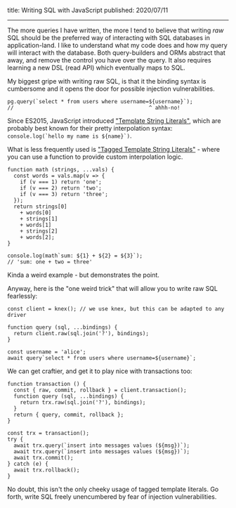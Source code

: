 title: Writing SQL with JavaScript
published: 2020/07/11

---

The more queries I have written, the more I tend to believe that writing _raw_ SQL should be the preferred way of interacting with SQL databases in application-land. I like to understand what my code does and how my query will interact with the database. Both query-builders and ORMs abstract that away, and remove the control you have over the query. It also requires learning a new DSL (read API) which eventually maps to SQL.

My biggest gripe with writing raw SQL, is that it the binding syntax is cumbersome and it opens the door for possible injection vulnerabilities.

```
pg.query(`select * from users where username=${username}`);
//                                           ^ ahhh-no!
```

Since ES2015, JavaScript introduced ["Template String Literals"](https://developer.mozilla.org/en-US/docs/Web/JavaScript/Reference/Template_literals), which are probably best known for their pretty interpolation syntax: ``console.log(`hello my name is ${name}`)``.

What is less frequently used is ["Tagged Template String Literals"](https://developer.mozilla.org/en-US/docs/Web/JavaScript/Reference/Template_literals#Tagged_templates) - where you can use a function to provide custom interpolation logic.

```
function math (strings, ...vals) {
  const words = vals.map(v => {
    if (v === 1) return 'one';
    if (v === 2) return 'two';
    if (v === 3) return 'three';
  });
  return strings[0]
    + words[0]
    + strings[1]
    + words[1]
    + strings[2]
    + words[2];
}

console.log(math`sum: ${1} + ${2} = ${3}`);
// 'sum: one + two = three'
```

Kinda a weird example - but demonstrates the point.

Anyway, here is the "one weird trick" that will allow you to write raw SQL fearlessly:


```
const client = knex(); // we use knex, but this can be adapted to any driver

function query (sql, ...bindings) {
  return client.raw(sql.join('?'), bindings);
}

const username = 'alice';
await query`select * from users where username=${username}`;
```

We can get craftier, and get it to play nice with transactions too:

```
function transaction () {
  const { raw, commit, rollback } = client.transaction();
  function query (sql, ...bindings) {
    return trx.raw(sql.join('?'), bindings);
  }
  return { query, commit, rollback };
}

const trx = transaction();
try {
  await trx.query(`insert into messages values (${msg})`);
  await trx.query(`insert into messages values (${msg})`);
  await trx.commit();
} catch (e) {
  await trx.rollback();
}
```

No doubt, this isn't the only cheeky usage of tagged template literals. Go forth, write SQL freely unencumbered by fear of injection vulnerabilities.
